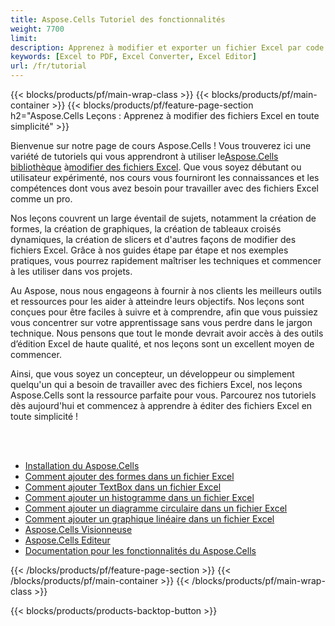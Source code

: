 ```yaml
---
title: Aspose.Cells Tutoriel des fonctionnalités
weight: 7700
limit:
description: Apprenez à modifier et exporter un fichier Excel par code.
keywords: [Excel to PDF, Excel Converter, Excel Editor]
url: /fr/tutorial
---
```

{{< blocks/products/pf/main-wrap-class >}}
{{< blocks/products/pf/main-container >}}
{{< blocks/products/pf/feature-page-section h2="Aspose.Cells Leçons : Apprenez à modifier des fichiers Excel en toute simplicité" >}}

<p>
 Bienvenue sur notre page de cours Aspose.Cells ! Vous trouverez ici une variété de tutoriels qui vous apprendront à utiliser le<a href="https://www.nuget.org/packages/Aspose.Cells">Aspose.Cells bibliothèque</a> à<a href="https://products.aspose.app/cells/editor/">modifier des fichiers Excel</a>. Que vous soyez débutant ou utilisateur expérimenté, nos cours vous fourniront les connaissances et les compétences dont vous avez besoin pour travailler avec des fichiers Excel comme un pro.
</p>
<p>
Nos leçons couvrent un large éventail de sujets, notamment la création de formes, la création de graphiques, la création de tableaux croisés dynamiques, la création de slicers et d'autres façons de modifier des fichiers Excel. Grâce à nos guides étape par étape et nos exemples pratiques, vous pourrez rapidement maîtriser les techniques et commencer à les utiliser dans vos projets.</p>
<p>
Au Aspose, nous nous engageons à fournir à nos clients les meilleurs outils et ressources pour les aider à atteindre leurs objectifs. Nos leçons sont conçues pour être faciles à suivre et à comprendre, afin que vous puissiez vous concentrer sur votre apprentissage sans vous perdre dans le jargon technique. Nous pensons que tout le monde devrait avoir accès à des outils d’édition Excel de haute qualité, et nos leçons sont un excellent moyen de commencer.</p>
<p>
Ainsi, que vous soyez un concepteur, un développeur ou simplement quelqu'un qui a besoin de travailler avec des fichiers Excel, nos leçons Aspose.Cells sont la ressource parfaite pour vous. Parcourez nos tutoriels dès aujourd'hui et commencez à apprendre à éditer des fichiers Excel en toute simplicité !
</p>

<br />
<br />

<div class="code-sample">
    <ul class="link-list">
        <li class="link-item"><a href="https://docs.aspose.com/cells/net/installation/">Installation du Aspose.Cells</a></li>
        <li class="link-item"><a href="add-shapes-in-excel">Comment ajouter des formes dans un fichier Excel</a></li>
        <li class="link-item"><a href="add-textbox-in-excel">Comment ajouter TextBox dans un fichier Excel</a></li>
        <li class="link-item"><a href="add-column-chart-in-excel">Comment ajouter un histogramme dans un fichier Excel</a></li>
        <li class="link-item"><a href="add-pie-chart-in-excel">Comment ajouter un diagramme circulaire dans un fichier Excel</a></li>
        <li class="link-item"><a href="add-line-chart-in-excel">Comment ajouter un graphique linéaire dans un fichier Excel</a></li>
        <li class="link-item"><a href="https://products.aspose.app/cells/viewer/">Aspose.Cells Visionneuse</a></li> 
        <li class="link-item"><a href="https://products.aspose.app/cells/editor/">Aspose.Cells Editeur</a></li>        
        <li class="link-item"><a href="https://docs.aspose.com/cells/net/features/">Documentation pour les fonctionnalités du Aspose.Cells</a></li>
    </ul>
</div>



{{< /blocks/products/pf/feature-page-section >}}
{{< /blocks/products/pf/main-container >}}
{{< /blocks/products/pf/main-wrap-class >}}

{{< blocks/products/products-backtop-button >}}